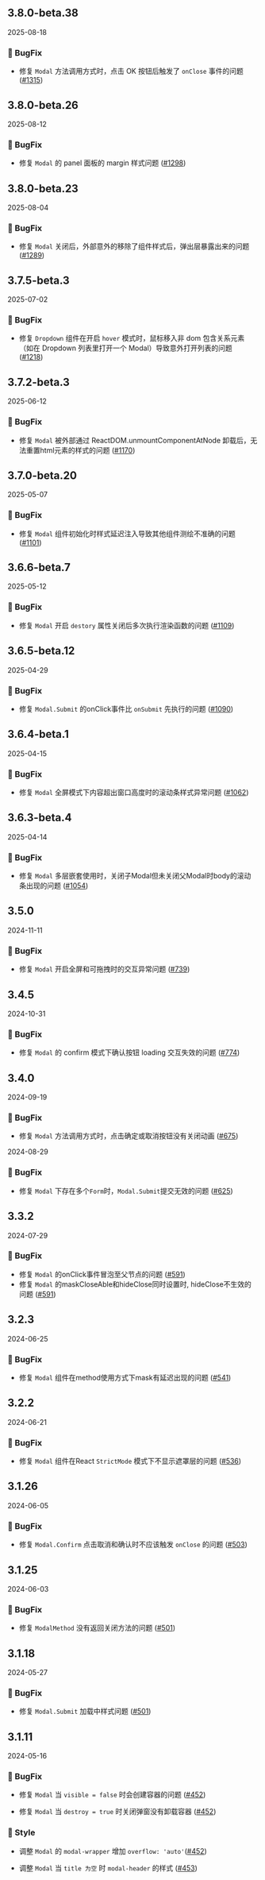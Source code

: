 ## 3.8.0-beta.38
2025-08-18

### 🐞 BugFix
- 修复 `Modal` 方法调用方式时，点击 OK 按钮后触发了 `onClose` 事件的问题 ([#1315](https://github.com/sheinsight/shineout-next/pull/1315))

## 3.8.0-beta.26
2025-08-12

### 🐞 BugFix
- 修复 `Modal` 的 panel 面板的 margin 样式问题 ([#1298](https://github.com/sheinsight/shineout-next/pull/1298))



## 3.8.0-beta.23
2025-08-04

### 🐞 BugFix
- 修复 `Modal` 关闭后，外部意外的移除了组件样式后，弹出层暴露出来的问题 ([#1289](https://github.com/sheinsight/shineout-next/pull/1289))

## 3.7.5-beta.3
2025-07-02

### 🐞 BugFix

- 修复 `Dropdown` 组件在开启 `hover` 模式时，鼠标移入非 dom 包含关系元素（如在 Dropdown 列表里打开一个 Modal）导致意外打开列表的问题 ([#1218](https://github.com/sheinsight/shineout-next/pull/1218))

## 3.7.2-beta.3
2025-06-12

### 🐞 BugFix

- 修复 `Modal` 被外部通过 ReactDOM.unmountComponentAtNode 卸载后，无法重置html元素的样式的问题 ([#1170](https://github.com/sheinsight/shineout-next/pull/1170))


## 3.7.0-beta.20
2025-05-07

### 🐞 BugFix

- 修复 `Modal` 组件初始化时样式延迟注入导致其他组件测绘不准确的问题 ([#1101](https://github.com/sheinsight/shineout-next/pull/1101))

## 3.6.6-beta.7
2025-05-12

### 🐞 BugFix

- 修复 `Modal` 开启 `destory` 属性关闭后多次执行渲染函数的问题 ([#1109](https://github.com/sheinsight/shineout-next/pull/1109))

## 3.6.5-beta.12
2025-04-29

### 🐞 BugFix

- 修复 `Modal.Submit` 的onClick事件比 `onSubmit` 先执行的问题 ([#1090](https://github.com/sheinsight/shineout-next/pull/1090))

## 3.6.4-beta.1
2025-04-15

### 🐞 BugFix

- 修复 `Modal` 全屏模式下内容超出窗口高度时的滚动条样式异常问题 ([#1062](https://github.com/sheinsight/shineout-next/pull/1062))

## 3.6.3-beta.4
2025-04-14

### 🐞 BugFix

- 修复 `Modal` 多层嵌套使用时，关闭子Modal但未关闭父Modal时body的滚动条出现的问题 ([#1054](https://github.com/sheinsight/shineout-next/pull/1054))


## 3.5.0
2024-11-11

### 🐞 BugFix

- 修复 `Modal` 开启全屏和可拖拽时的交互异常问题 ([#739](https://github.com/sheinsight/shineout-next/pull/739))


## 3.4.5
2024-10-31

### 🐞 BugFix

- 修复 `Modal` 的 confirm 模式下确认按钮 loading 交互失效的问题 ([#774](https://github.com/sheinsight/shineout-next/pull/774))

## 3.4.0
2024-09-19

### 🐞 BugFix

- 修复 `Modal` 方法调用方式时，点击确定或取消按钮没有关闭动画 ([#675](https://github.com/sheinsight/shineout-next/pull/675))


2024-08-29

### 🐞 BugFix

- 修复 `Modal` 下存在多个`Form`时，`Modal.Submit`提交无效的问题 ([#625](https://github.com/sheinsight/shineout-next/pull/625))

## 3.3.2
2024-07-29

### 🐞 BugFix

- 修复 `Modal` 的onClick事件冒泡至父节点的问题 ([#591](https://github.com/sheinsight/shineout-next/pull/591))
- 修复 `Modal` 的maskCloseAble和hideClose同时设置时, hideClose不生效的问题 ([#591](https://github.com/sheinsight/shineout-next/pull/591))

## 3.2.3
2024-06-25

### 🐞 BugFix

- 修复 `Modal` 组件在method使用方式下mask有延迟出现的问题 ([#541](https://github.com/sheinsight/shineout-next/pull/541))

## 3.2.2
2024-06-21

### 🐞 BugFix

- 修复 `Modal` 组件在React `StrictMode` 模式下不显示遮罩层的问题 ([#536](https://github.com/sheinsight/shineout-next/pull/536))

## 3.1.26
2024-06-05

### 🐞 BugFix

- 修复 `Modal.Confirm` 点击取消和确认时不应该触发 `onClose` 的问题 ([#503](https://github.com/sheinsight/shineout-next/pull/503))

## 3.1.25
2024-06-03

### 🐞 BugFix

- 修复 `ModalMethod` 没有返回关闭方法的问题 ([#501](https://github.com/sheinsight/shineout-next/pull/501))

## 3.1.18
2024-05-27

### 🐞 BugFix

- 修复 `Modal.Submit` 加载中样式问题 ([#501](https://github.com/sheinsight/shineout-next/pull/501))

## 3.1.11
2024-05-16

### 🐞 BugFix

- 修复 `Modal` 当 `visible = false` 时会创建容器的问题 ([#452](https://github.com/sheinsight/shineout-next/pull/452))

- 修复 `Modal` 当 `destroy = true` 时关闭弹窗没有卸载容器 ([#452](https://github.com/sheinsight/shineout-next/pull/452))

### 💅 Style

- 调整  `Modal` 的 `modal-wrapper` 增加 `overflow: 'auto'`([#452](https://github.com/sheinsight/shineout-next/pull/452))

- 调整 `Modal` 当 `title 为空` 时 `modal-header` 的样式 ([#453](https://github.com/sheinsight/shineout-next/pull/453))







